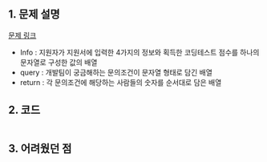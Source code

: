 ## 1. 문제 설명

[문제 링크](https://programmers.co.kr/learn/courses/30/lessons/72412)

- Info : 지원자가 지원서에 입력한 4가지의 정보와 획득한 코딩테스트 점수를 하나의 문자열로 구성한 값의 배열
- query : 개발팀이 궁금해하는 문의조건이 문자열 형태로 담긴 배열
- return : 각 문의조건에 해당하는 사람들의 숫자를 순서대로 담은 배열

## 2. 코드

```python

```

## 3. 어려웠던 점
